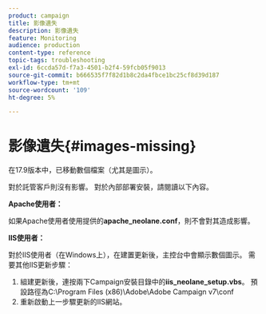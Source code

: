 ```yaml
---
product: campaign
title: 影像遺失
description: 影像遺失
feature: Monitoring
audience: production
content-type: reference
topic-tags: troubleshooting
exl-id: 6ccda57d-f7a3-4501-b2f4-59fcb05f9013
source-git-commit: b666535f7f82d1b8c2da4fbce1bc25cf8d39d187
workflow-type: tm+mt
source-wordcount: '109'
ht-degree: 5%

---
```


# 影像遺失{#images-missing}



在17.9版本中，已移動數個檔案（尤其是圖示）。

對於託管客戶則沒有影響。 對於內部部署安裝，請閱讀以下內容。

**Apache使用者：**

如果Apache使用者使用提供的&#x200B;**apache_neolane.conf**，則不會對其造成影響。

**IIS使用者：**

對於IIS使用者（在Windows上），在建置更新後，主控台中會顯示數個圖示。 需要其他IIS更新步驟：

1. 組建更新後，連按兩下Campaign安裝目錄中的&#x200B;**iis_neolane_setup.vbs**。 預設路徑為C:\Program Files (x86)\Adobe\Adobe Campaign v7\conf
1. 重新啟動上一步驟更新的IIS網站。
